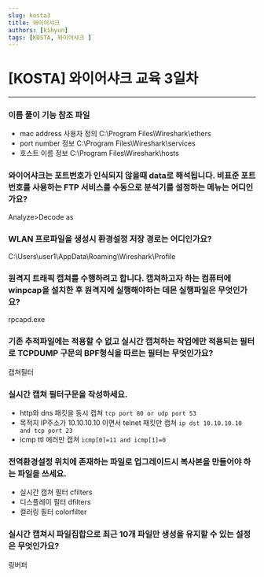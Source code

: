 ```yaml
---
slug: kosta3
title: 와이어샤크
authors: [kihyun]
tags: [KOSTA, 와이어샤크 ]
---
```


# [KOSTA] 와이어샤크 교육 3일차
---

### 이름 풀이 기능 참조 파일

- mac address 사용자 정의 C:\Program Files\Wireshark\ethers
- port number 정보 C:\Program Files\Wireshark\services
- 호스트 이름 정보 C:\Program Files\Wireshark\hosts

### 와이어샤크는 포트번호가 인식되지 않을때 data로 해석됩니다. 비표준 포트 번호를 사용하는 FTP 서비스를 수동으로 분석기를 설정하는 메뉴는 어디인가요?

Analyze>Decode as

### WLAN 프로파일을 생성시 환경설정 저장 경로는 어디인가요?

C:\Users\user1\AppData\Roaming\Wireshark\Profile

### 원격지 트래픽 캡쳐를 수행하려고 합니다. 캡쳐하고자 하는 컴퓨터에 winpcap을 설치한 후 원격지에 실행해야하는 데몬 실행파일은 무엇인가요?

rpcapd.exe

### 기존 추적파일에는 적용할 수 없고 실시간 캡쳐하는 작업에만 적용되는 필터로 TCPDUMP 구문의 BPF형식을 따르는 필터는 무엇인가요?

캡쳐필터

### 실시간 캡쳐 필터구문을 작성하세요. 

- http와 dns 패킷을 동시 캡쳐 `tcp port 80 or udp port 53`
- 목적지 IP주소가 10.10.10.10 이면서 telnet 패킷만 캡쳐 `ip dst 10.10.10.10 and tcp port 23`
- icmp ttl 에러만 캡쳐 `icmp[0]=11 and icmp[1]=0`

### 전역환경설정 위치에 존재하는 파일로 업그레이드시 복사본을 만들어야 하는 파일을 쓰세요.

- 실시간 캡쳐 필터 cfilters
- 디스플레이 필터 dfilters
- 컬러링 필터 colorfilter

### 실시간 캡쳐시 파일집합으로 최근 10개 파일만 생성을 유지할 수 있는 설정은 무엇인가요?

링버퍼


